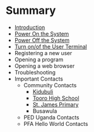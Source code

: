 # Summary

* [Introduction](README.md)
* [Power On the System](manual/power_on.md)
* [Power Off the System](manual/power_off.md)
* [Turn on/of the User Terminal](manual/topbox.md)
* Registering a new user
* Opening a program
* Opening a web browser
* Troubleshooting
* Important Contacts
   * Community Contacts
       * [Kidubuli](contacts/kidubuli.md)
       * [Tooro High School](contacts/tooro.md)
       * [St. James Primary](contacts/st_james.md)
       * Busawula
   * PED Uganda Contacts
   * PFA Hello World Contacts

